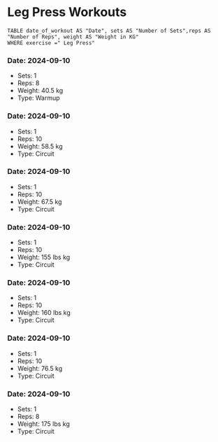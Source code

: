 # Leg Press Workouts

```dataview 
TABLE date_of_workout AS "Date", sets AS "Number of Sets",reps AS "Number of Reps", weight AS "Weight in KG" 
WHERE exercise =" Leg Press"
```
### Date: 2024-09-10
- Sets: 1
- Reps: 8
- Weight: 40.5 kg
- Type: Warmup

### Date: 2024-09-10
- Sets: 1
- Reps: 10
- Weight: 58.5 kg
- Type: Circuit

### Date: 2024-09-10
- Sets: 1
- Reps: 10
- Weight: 67.5 kg
- Type: Circuit

### Date: 2024-09-10
- Sets: 1
- Reps: 10
- Weight: 155 lbs kg
- Type: Circuit

### Date: 2024-09-10
- Sets: 1
- Reps: 10
- Weight: 160 lbs kg
- Type: Circuit

### Date: 2024-09-10
- Sets: 1
- Reps: 10
- Weight: 76.5 kg
- Type: Circuit

### Date: 2024-09-10
- Sets: 1
- Reps: 8
- Weight: 175 lbs kg
- Type: Circuit

